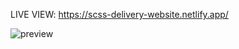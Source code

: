 LIVE VIEW: https://scss-delivery-website.netlify.app/

![preview](https://user-images.githubusercontent.com/63648325/230906282-a10f90ef-b496-4966-b2d9-0aacd618c5df.png)
